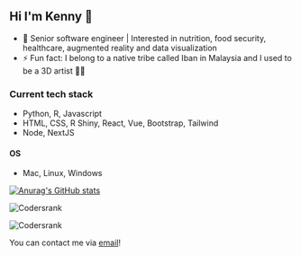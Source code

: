 ## Hi I'm Kenny 👋

- 💼 Senior software engineer | Interested in nutrition, food security, healthcare, augmented reality and data visualization
- ⚡ Fun fact: I belong to a native tribe called Iban in Malaysia and I used to be a 3D artist 🧑‍🎨

### Current tech stack
- Python, R, Javascript
- HTML, CSS, R Shiny, React, Vue, Bootstrap, Tailwind
- Node, NextJS

#### OS
- Mac, Linux, Windows


[![Anurag's GitHub stats](https://github-readme-stats.vercel.app/api?username=k3nnywilliam&show_icons=true&theme=radical)](https://github.com/anuraghazra/github-readme-stats)

![Codersrank](https://cr-ss-service.azurewebsites.net/api/ScreenShot?widget=summary&username=k3nnywilliam)

![Codersrank](https://cr-skills-chart-widget.azurewebsites.net/api/api?username=k3nnywilliam)


You can contact me via <a href="mailto:k3nnywilliam@gmail.com" >email</a>!
